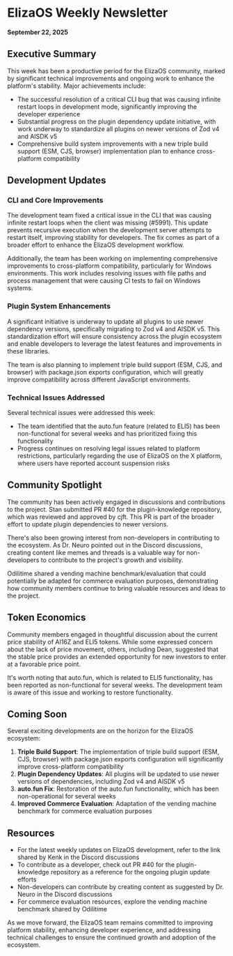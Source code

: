 # ElizaOS Weekly Newsletter
**September 22, 2025**

## Executive Summary

This week has been a productive period for the ElizaOS community, marked by significant technical improvements and ongoing work to enhance the platform's stability. Major achievements include:

- The successful resolution of a critical CLI bug that was causing infinite restart loops in development mode, significantly improving the developer experience
- Substantial progress on the plugin dependency update initiative, with work underway to standardize all plugins on newer versions of Zod v4 and AISDK v5
- Comprehensive build system improvements with a new triple build support (ESM, CJS, browser) implementation plan to enhance cross-platform compatibility

## Development Updates

### CLI and Core Improvements
The development team fixed a critical issue in the CLI that was causing infinite restart loops when the client was missing (#5991). This update prevents recursive execution when the development server attempts to restart itself, improving stability for developers. The fix comes as part of a broader effort to enhance the ElizaOS development workflow.

Additionally, the team has been working on implementing comprehensive improvements to cross-platform compatibility, particularly for Windows environments. This work includes resolving issues with file paths and process management that were causing CI tests to fail on Windows systems.

### Plugin System Enhancements
A significant initiative is underway to update all plugins to use newer dependency versions, specifically migrating to Zod v4 and AISDK v5. This standardization effort will ensure consistency across the plugin ecosystem and enable developers to leverage the latest features and improvements in these libraries.

The team is also planning to implement triple build support (ESM, CJS, and browser) with package.json exports configuration, which will greatly improve compatibility across different JavaScript environments.

### Technical Issues Addressed
Several technical issues were addressed this week:

- The team identified that the auto.fun feature (related to ELI5) has been non-functional for several weeks and has prioritized fixing this functionality
- Progress continues on resolving legal issues related to platform restrictions, particularly regarding the use of ElizaOS on the X platform, where users have reported account suspension risks

## Community Spotlight

The community has been actively engaged in discussions and contributions to the project. Stan submitted PR #40 for the plugin-knowledge repository, which was reviewed and approved by cjft. This PR is part of the broader effort to update plugin dependencies to newer versions.

There's also been growing interest from non-developers in contributing to the ecosystem. As Dr. Neuro pointed out in the Discord discussions, creating content like memes and threads is a valuable way for non-developers to contribute to the project's growth and visibility.

Odilitime shared a vending machine benchmark/evaluation that could potentially be adapted for commerce evaluation purposes, demonstrating how community members continue to bring valuable resources and ideas to the project.

## Token Economics

Community members engaged in thoughtful discussion about the current price stability of AI16Z and ELI5 tokens. While some expressed concern about the lack of price movement, others, including Dean, suggested that the stable price provides an extended opportunity for new investors to enter at a favorable price point.

It's worth noting that auto.fun, which is related to ELI5 functionality, has been reported as non-functional for several weeks. The development team is aware of this issue and working to restore functionality.

## Coming Soon

Several exciting developments are on the horizon for the ElizaOS ecosystem:

1. **Triple Build Support**: The implementation of triple build support (ESM, CJS, browser) with package.json exports configuration will significantly improve cross-platform compatibility
2. **Plugin Dependency Updates**: All plugins will be updated to use newer versions of dependencies, including Zod v4 and AISDK v5
3. **auto.fun Fix**: Restoration of the auto.fun functionality, which has been non-operational for several weeks
4. **Improved Commerce Evaluation**: Adaptation of the vending machine benchmark for commerce evaluation purposes

## Resources

- For the latest weekly updates on ElizaOS development, refer to the link shared by Kenk in the Discord discussions
- To contribute as a developer, check out PR #40 for the plugin-knowledge repository as a reference for the ongoing plugin update efforts
- Non-developers can contribute by creating content as suggested by Dr. Neuro in the Discord discussions
- For commerce evaluation resources, explore the vending machine benchmark shared by Odilitime

As we move forward, the ElizaOS team remains committed to improving platform stability, enhancing developer experience, and addressing technical challenges to ensure the continued growth and adoption of the ecosystem.